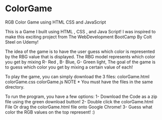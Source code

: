 # ColorGame
RGB Color Game using HTML CSS and JavaScript

This is a Game I built using HTML , CSS , and Java Script! I was inspired to make this exciting project from The WebDevelopment BootCamp By Colt Steel on Udemy!

The idea of the game is to have the user guess which color is represented by the RBG value that is displayed. The RBG model represents which color you get by mixing R- Red , B- Blue, G- Green light, The goal of the game is to guess which color you get by mixing a certain value of each!

To play the game, you can simply download the 3 files: colorGame.html colorGame.css colorGame.js NOTE * You must have the files in the same directory.

To run the program, you have a few options:
1- Download the Code as a zip file using the green download button! 2- Double click the colorGame.html File Or drag the colorGame.html file onto Google Chrome! 3- Guess what color the RGB values on the top represent! :)
